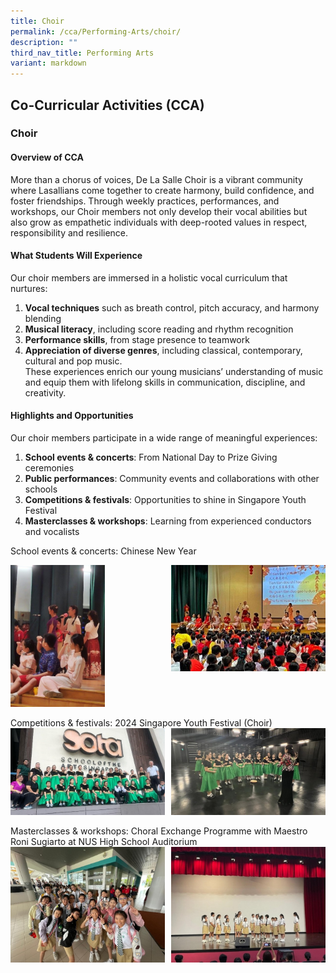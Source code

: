 ```yaml
---
title: Choir
permalink: /cca/Performing-Arts/choir/
description: ""
third_nav_title: Performing Arts
variant: markdown
---
```

## Co-Curricular&nbsp;Activities&nbsp;(CCA)

### Choir
#### Overview of CCA 
More than a chorus of voices, De La Salle Choir is a vibrant community where Lasallians come together to create harmony, build confidence, and foster friendships. Through weekly practices, performances, and workshops, our Choir members not only develop their vocal abilities but also grow as empathetic individuals with deep-rooted values in respect, responsibility and resilience.
#### What Students Will Experience 
Our choir members are immersed in a holistic vocal curriculum that nurtures: <br>
1.	**Vocal techniques** such as breath control, pitch accuracy, and harmony blending<br>
2.	**Musical literacy**, including score reading and rhythm recognition<br>
3.	**Performance skills**, from stage presence to teamwork<br>
4.	**Appreciation of diverse genres**, including classical, contemporary, cultural and pop music.<br>
These experiences enrich our young musicians’ understanding of music and equip them with lifelong skills in communication, discipline, and creativity.

#### Highlights and Opportunities 
Our choir members participate in a wide range of meaningful experiences: <br>
1.	**School events &amp; concerts**: From National Day to Prize Giving ceremonies <br>
2.	**Public performances**: Community events and collaborations with other schools <br>
3.	**Competitions &amp; festivals**: Opportunities to shine in Singapore Youth Festival <br>
4.	**Masterclasses &amp; workshops**: Learning from experienced conductors and vocalists <br>

School events &amp; concerts: Chinese New Year

<img src="/images/2025/Cca/ch1.jpg" style="width:30%" align="left">
<img src="/images/2025/Cca/ch2.jpg" style="width:49%" align="right">
<br clear="left"><br>
Competitions &amp; festivals: 2024 Singapore Youth Festival (Choir)
<img src="/images/2025/Cca/ch3.jpg" style="width:49%" align="left">
<img src="/images/2025/Cca/ch4.jpg" style="width:49%" align="right">
<br clear="left"><br>
Masterclasses &amp; workshops: Choral Exchange Programme with Maestro Roni Sugiarto at NUS High School Auditorium <br>

<img src="/images/2025/Cca/ch6.jpg" style="width:49%" align="left">
<img src="/images/2025/Cca/ch7.jpg" style="width:49%" align="right">